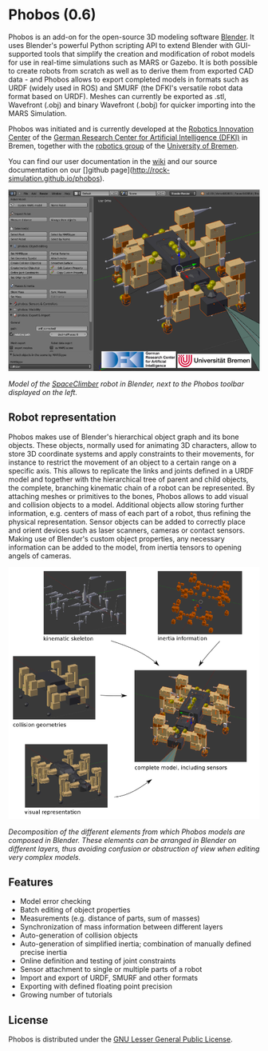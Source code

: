 Phobos (0.6)
============

Phobos is an add-on for the open-source 3D modeling software [Blender](http://www.blender.org). It uses Blender's powerful Python scripting API to extend Blender with GUI-supported tools that simplify the creation and modification of robot models for use in real-time simulations such as MARS or Gazebo. It is both possible to create robots from scratch as well as to derive them from exported CAD data - and Phobos allows to export completed models in formats such as URDF (widely used in ROS) and SMURF (the DFKI's versatile robot data format based on URDF). Meshes can currently be exported as .stl, Wavefront (.obj) and binary Wavefront (.bobj) for quicker importing into the MARS Simulation.

Phobos was initiated and is currently developed at the [Robotics Innovation Center](http://robotik.dfki-bremen.de/en/startpage.html) of the [German Research Center for Artificial Intelligence (DFKI)](http://www.dfki.de) in Bremen, together with the [robotics group](http://www.informatik.uni-bremen.de/robotik/index_en.php) of the [University of Bremen](http://www.uni-bremen.de/en.html).

You can find our user documentation in the [wiki](https://github.com/rock-simulation/phobos/wiki) and our source documentation on our []github page](http://rock-simulation.github.io/phobos).

![Model of the SpaceClimber robot in Blender, next to the Phobos toolbar displayed on the left.](doc/img/phobos_spaceclimber.png)

*Model of the [SpaceClimber](http://robotik.dfki-bremen.de/en/research/projects/spaceclimber-1.html) robot in Blender, next to the Phobos toolbar displayed on the left.*

## Robot representation
Phobos makes use of Blender's hierarchical object graph and its bone objects. These objects, normally used for animating 3D characters, allow to store 3D coordinate systems and apply constraints to their movements, for instance to restrict the movement of an object to a certain range on a specific axis. This allows to replicate the links and joints defined in a URDF model and together with the hierarchical tree of parent and child objects, the complete, branching kinematic chain of a robot can be represented.
By attaching meshes or primitives to the bones, Phobos allows to add visual and collision objects to a model. Additional objects allow storing further information, e.g. centers of mass of each part of a robot, thus refining the physical representation. Sensor objects can be added to correctly place and orient devices such as laser scanners, cameras or contact sensors. Making use of Blender's custom object properties, any necessary information can be added to the model, from inertia tensors to opening angels of cameras.

![Decomposition of the different elements from which Phobos models are composed in Blender.](doc/img/phobos_elements.png)

*Decomposition of the different elements from which Phobos models are composed in Blender. These elements can be arranged in Blender on different layers, thus avoiding confusion or obstruction of view when editing very complex models.*


## Features

- Model error checking
- Batch editing of object properties
- Measurements (e.g. distance of parts, sum of masses)
- Synchronization of mass information between different layers
- Auto-generation of collision objects
- Auto-generation of simplified inertia; combination of manually defined precise inertia
- Online definition and testing of joint constraints
- Sensor attachment to single or multiple parts of a robot
- Import and export of URDF, SMURF and other formats
- Exporting with defined floating point precision
- Growing number of tutorials

## License

Phobos is distributed under the [GNU Lesser General Public License](https://www.gnu.org/licenses/lgpl.html).
